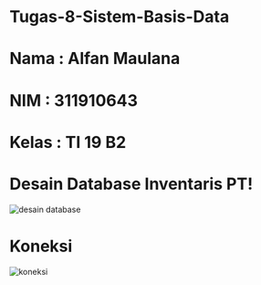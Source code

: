 # Tugas-8-Sistem-Basis-Data
# Nama  : Alfan Maulana
# NIM   : 311910643 
# Kelas : TI 19 B2

# Desain Database Inventaris PT!
![desain database](https://user-images.githubusercontent.com/81576195/124391075-ff78ea00-dd18-11eb-911c-e74a2cc362a0.png)

# Koneksi 
![koneksi](https://user-images.githubusercontent.com/81576195/124391066-f425be80-dd18-11eb-87a2-eb824b7ce5d1.png)
